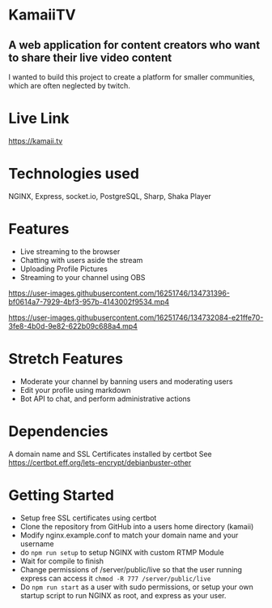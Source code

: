 # KamaiiTV
## A web application for content creators who want to share their live video content
I wanted to build this project to create a platform for smaller communities, which are often neglected by twitch.
# Live Link
https://kamaii.tv
# Technologies used
NGINX, Express, socket.io, PostgreSQL, Sharp, Shaka Player
# Features
* Live streaming to the browser
* Chatting with users aside the stream
* Uploading Profile Pictures
* Streaming to your channel using OBS

https://user-images.githubusercontent.com/16251746/134731396-bf0614a7-7929-4bf3-957b-4143002f9534.mp4

https://user-images.githubusercontent.com/16251746/134732084-e21ffe70-3fe8-4b0d-9e82-622b09c688a4.mp4

# Stretch Features
* Moderate your channel by banning users and moderating users
* Edit your profile using markdown
* Bot API to chat, and perform administrative actions
# Dependencies
A domain name and SSL Certificates installed by certbot
See https://certbot.eff.org/lets-encrypt/debianbuster-other
# Getting Started
* Setup free SSL certificates using certbot
* Clone the repository from GitHub into a users home directory (kamaii)
* Modify nginx.example.conf to match your domain name and your username
* do `npm run setup` to setup NGINX with custom RTMP Module
* Wait for compile to finish
* Change permissions of /server/public/live so that the user running express can access it 
`chmod -R 777 /server/public/live`
* Do `npm run start` as a user with sudo permissions, or setup your own startup script to run NGINX as root, and express as your user.
